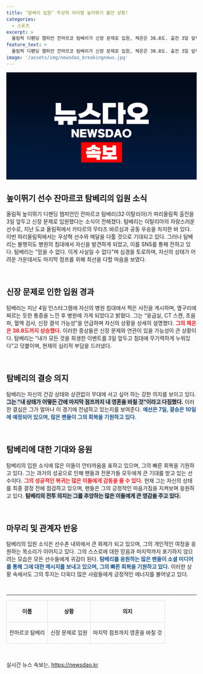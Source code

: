 ```yaml
---
title: ‘탐베리 입원’ 우상혁 라이벌 높이뛰기 불안 상황!
categories:
  - 스포츠
excerpt: >
  올림픽 디펜딩 챔피언 잔마르코 탐베리가 신장 문제로 입원, 체온은 38.8도. 출전 3일 앞두고 “마지막 점프에 영혼을 바치겠다”는 결연한 각오! 그의 상태는 과연?
feature_text: >
  올림픽 디펜딩 챔피언 잔마르코 탐베리가 신장 문제로 입원, 체온은 38.8도. 출전 3일 앞두고 “마지막 점프에 영혼을 바치겠다”는 결연한 각오! 그의 상태는 과연?
image: '/assets/img/newsdao_breakingnews.jpg'
---
```


<p><img src="/assets/img/newsdao_breakingnews.jpg" alt="koreaapp 속보" /></p>

<h2 data-ke-size="size26">높이뛰기 선수 잔마르코 탐베리의 입원 소식</h2>

<p data-ke-size="size16">올림픽 높이뛰기 디펜딩 챔피언인 잔마르코 탐베리(32·이탈리아)가 파리올림픽 출전을 3일 앞두고 신장 문제로 입원했다는 소식이 전해졌다. 탐베리는 이탈리아의 자랑스러운 선수로, 지난 도쿄 올림픽에서 카타르의 무타즈 바르심과 공동 우승을 차지한 바 있다. 이번 파리올림픽에서는 우상혁 선수와 메달을 다툴 것으로 기대되고 있다. 그러나 탐베리는 불행히도 병원의 침대에서 자신을 발견하게 되었고, 이를 SNS를 통해 전하고 있다. 탐베리는 "믿을 수 없다. 이게 사실일 수 없다"며 심경을 토로하며, 자신의 상태가 어려운 가운데서도 마지막 점프를 위해 최선을 다할 마음을 보였다. </p>

<p data-ke-size="size16">&nbsp;</p>

<h2 data-ke-size="size26">신장 문제로 인한 입원 경과</h2>

<p data-ke-size="size16">탐베리는 지난 4일 인스타그램에 자신의 병원 침대에서 찍은 사진을 게시하며, 옆구리에 찌르는 듯한 통증을 느낀 후 병원에 가게 되었다고 밝혔다. 그는 “응급실, CT 스캔, 초음파, 혈액 검사, 신장 결석 가능성”을 언급하며 자신의 상황을 상세히 설명했다. <b><span style="color: #ee2323;">그의 체온은 38.8도까지 상승했다.</span></b> 이러한 증상들은 신장 문제와 연관이 있을 가능성이 큰 상황이다. 탐베리는 “내가 모든 것을 희생한 이벤트를 3일 앞두고 침대에 무기력하게 누워있다”고 덧붙이며, 현재의 심리적 부담을 드러냈다. </p>

<p data-ke-size="size16">&nbsp;</p>

<h2 data-ke-size="size26">탐베리의 결승 의지</h2>

<p data-ke-size="size16">탐베리는 자신의 건강 상태와 상관없이 무대에 서고 싶어 하는 강한 의지를 보이고 있다. <b><span style="background-color: #21538527;">그는 “내 상태가 어떻든 간에 마지막 점프까지 내 영혼을 바칠 것”이라고 다짐했다.</span></b> 이러한 결심은 그가 얼마나 이 경기에 전념하고 있는지를 보여준다. <b><span style="color: #1a5490;">예선은 7일, 결승은 10일에 예정되어 있으며, 많은 팬들이 그의 회복을 기원하고 있다.</span></b></p>

<p data-ke-size="size16">&nbsp;</p>

<h2 data-ke-size="size26">탐베리에 대한 기대와 응원</h2>

<p data-ke-size="size16">탐베리의 입원 소식에 많은 이들이 안타까움을 표하고 있으며, 그의 빠른 회복을 기원하고 있다. 그는 과거의 성공으로 인해 팬들과 전문가들 모두에게 큰 기대를 받고 있는 선수이다. <b><span style="color: #ee2323;">그의 성공적인 복귀는 많은 이들에게 감동을 줄 수 있다.</span></b> 현재 그는 자신의 상태를 최종 결정 전에 점검하고 있으며, 팬들은 그의 긍정적인 마음가짐을 지켜보며 응원하고 있다. <b><span style="background-color: #21538527;">탐베리의 전투 의지는 그를 추앙하는 많은 이들에게 큰 영감을 주고 있다.</span></b> </p>

<p data-ke-size="size16">&nbsp;</p>

<h2 data-ke-size="size26">마무리 및 관계자 반응</h2>

<p data-ke-size="size16">탐베리의 입원 소식은 선수촌 내외에서 큰 화제가 되고 있으며, 그의 개인적인 여정을 응원하는 목소리가 이어지고 있다. 그의 스스로에 대한 믿음과 마지막까지 포기하지 않으려는 모습은 모든 선수들에게 귀감이 된다. <b><span style="color: #1a5490;">탐베리를 응원하는 많은 팬들이 소셜 미디어를 통해 그에 대한 메시지를 보내고 있으며, 그의 빠른 회복을 기원하고 있다.</span></b> 이러한 상황 속에서도 그의 투지는 더욱더 많은 사람들에게 긍정적인 에너지를 불어넣고 있다. </p>

<p data-ke-size="size16">&nbsp;</p>

<hr />

<table style="width:100%; border-collapse:collapse;">
<tr>
<td style="border: 1px solid #ddd; height: 50px; text-align: center;"><b>이름</b></td>
<td style="border: 1px solid #ddd; text-align: center;"><b>상황</b></td>
<td style="border: 1px solid #ddd; text-align: center;"><b>의지</b></td>
</tr>
<tr>
<td style="border: 1px solid #ddd; height: 50px; text-align: center;">잔마르코 탐베리</td>
<td style="border: 1px solid #ddd; text-align: center;">신장 문제로 입원</td>
<td style="border: 1px solid #ddd; text-align: center;">마지막 점프까지 영혼을 바칠 것</td>
</tr>
</table>

<p data-ke-size="size16">&nbsp;</p>
실시간 뉴스 속보는, <a href="https://newsdao.kr" rel="dofollow">https://newsdao.kr</a>


